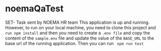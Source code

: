 # noemaQaTest
SET- Task sent by NOEMA HR team
This application is up and running.
However, to run on your local machine, you need to clone this project and `````` run npm install`````` and then you need to create a ````.env file```` and copy the content of the ```sample.env``` file and update the value of the `````BASE_URL````` to the base url of the running application.
Then you can run `````` npm run test`````` 
